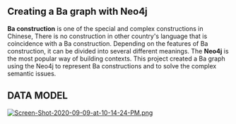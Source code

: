 Creating a Ba graph with Neo4j
----------------------------------------------------------------------------------
 **Ba construction** is one of the special and complex constructions in Chinese, There is no construction in other country's language
that is coincidence with a Ba construction. Depending on the features of Ba construction, it can be divided into several different meanings.
The **Neo4j** is the most popular way of building contexts. This project created a Ba graph using the Neo4j to represent Ba constructions and to solve the complex semantic issues.


DATA MODEL
-----------------------------------------------------------------------------------
[![Screen-Shot-2020-09-09-at-10-14-24-PM.png](https://i.postimg.cc/hP6VVTLR/Screen-Shot-2020-09-09-at-10-14-24-PM.png)](https://postimg.cc/ZCP9S9sw)




